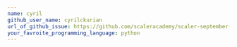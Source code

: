 ```yaml
---
name: cyril
github_user_name: cyrilckurian
url_of_github_issue: https://github.com/scaleracademy/scaler-september-open-source-challenge/issues/21
your_favroite_programming_language: python
---
```

